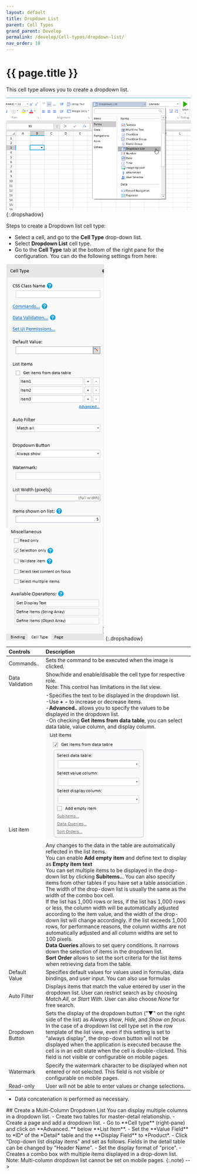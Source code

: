 ```yaml
---
layout: default
title: Dropdown List
parent: Cell Types
grand_parent: Develop
permalink: /develop/Cell-types/dropdown-list/
nav_order: 10
---
```


# {{ page.title }}

This cell type allows you to create a dropdown list.

![dropdown_list_celltype](/assets/images/product-images/dropdown-list-celltype.png)
{:.dropshadow}

Steps to create a Dropdown list cell type:

- Select a cell, and go to the **Cell Type** drop-down list. 
- Select **Dropdown List** cell type. 
- Go to the **Cell Type** tab at the bottom of the right pane for the configuration.
You can do the following settings from here:

![dropdown_list_celltype_settings](/assets/images/product-images/dropdown-list-celltype_settings.png)
{:.dropshadow}

|Controls|Description|
|:--|:--|
|Commands..|Sets the command to be executed when the image is clicked.|
|Data Validation|Show/hide and enable/disable the cell type for respective role. <br/> Note: This control has limitations in the list view.|
|List item|-Specifies the text to be displayed in the dropdown list. <br/> -Use **+ -** to increase or decrease items. <br/> -**Advanced..** allows you to specify the values ​​to be displayed in the dropdown list. <br/> -On checking **Get items from data table**, you can select data table, value column, and display column. <br/> ![dropdown_list_celltype_settings-listitems](/assets/images/product-images/dropdown-list-celltype_settings_listitems.png) <br/> Any changes to the data in the table are automatically reflected in the list items. <br/>You can enable **Add empty item** and define text to display as **Empty item text** <br/> You can set multiple items to be displayed in the drop-down list by clicking **Subitems..**. You can also specify items from other tables if you have set a table association <!-- (see "Creating a multi-column combo box" on this page) -->. <br/> The width of the drop-down list is usually the same as the width of the combo box cell. <br/>If the list has 1,000 rows or less, if the list has 1,000 rows or less, the column width will be automatically adjusted according to the item value, and the width of the drop-down list will change accordingly. if the list exceeds 1,000 rows, for performance reasons, the column widths are not automatically adjusted and all column widths are set to 100 pixels. <!--In order to avoid this phenomenon, use the load on demand function and make sure that the number of rows read for the first time does not exceed 1,000.--> <br/> **Data Queries** allows to set query conditions. It narrows down the selection of items in the dropdown list. <br/> **Sort Order** allows to set the sort criteria for the list items when retrieving data from the table.|
|Default Value|Specifies default values ​​for values ​​used in formulas, data bindings, and user input. You can also use formulas|
|Auto Filter|Displays items that match the value entered by user in the dropdown list. User can restrict search as by choosing *Match All*, or *Start With*. User can also choose *None* for free search.|
|Dropdown Button| Sets the display of the dropdown button ("▼" on the right side of the list) as *Always show*, *Hide*, and *Show on focus*. <br/> In the case of a dropdown list cell type set in the row template of the list view, even if this setting is set to "always display", the drop-down button will not be displayed when the application is executed because the cell is in an edit state when the cell is double-clicked. This field is not visible or configurable on mobile pages.|
|Watermark|Specify the watermark character to be displayed when not entered or not selected. This field is not visible or configurable on mobile pages.|
|Read-only|User will not be able to enter values ​​or change selections.|

- Data concatenation is performed as necessary.

<!-->
## Create a Multi-Column Dropdown List

You can display multiple columns in a dropdown list.

- Create two tables for master-detail relationship.
- Create a page and add a dropdown list.
- Go to **Cell type** (right-pane) and click on **Advanced..** below **List Item**. 
- Set the **Value Field** to *ID* of the *Detail* table and the **Display Field** to *Product*.
- Click "Drop-down list display items" and set as follows. Fields in the detail table can be changed by "Header Name".
- Set the display format of "price".
- Creates a combo box with multiple items displayed in a drop-down list.

Note: Multi-column dropdown list cannot be set on mobile pages.
{:.note}
-->